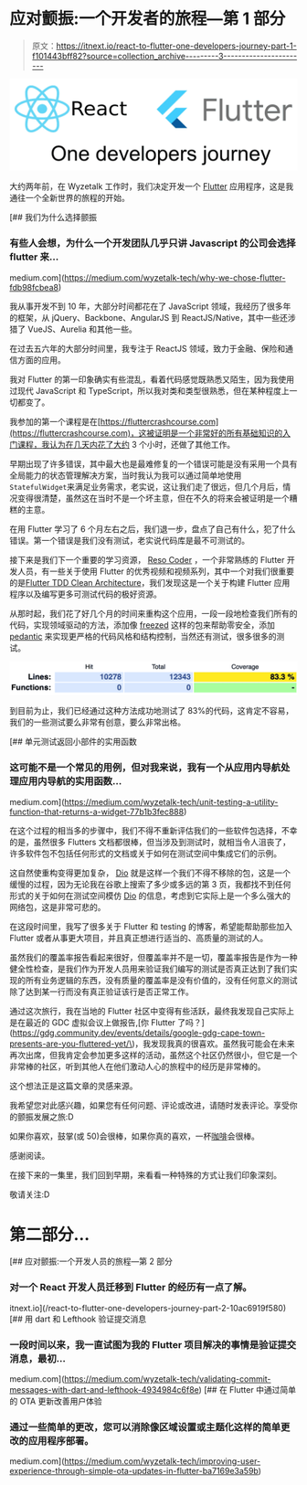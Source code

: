 # 应对颤振:一个开发者的旅程—第 1 部分

> 原文：<https://itnext.io/react-to-flutter-one-developers-journey-part-1-f101443bff82?source=collection_archive---------3----------------------->

![](img/73f2b3e5aeff09bb21f6daf2f55c4006.png)

大约两年前，在 Wyzetalk 工作时，我们决定开发一个 [Flutter](https://flutter.dev) 应用程序，这是我通往一个全新世界的旅程的开始。

[](https://medium.com/wyzetalk-tech/why-we-chose-flutter-fdb98fcbea8) [## 我们为什么选择颤振

### 有些人会想，为什么一个开发团队几乎只讲 Javascript 的公司会选择 flutter 来…

medium.com](https://medium.com/wyzetalk-tech/why-we-chose-flutter-fdb98fcbea8) 

我从事开发不到 10 年，大部分时间都花在了 JavaScript 领域，我经历了很多年的框架，从 jQuery、Backbone、AngularJS 到 ReactJS/Native，其中一些还涉猎了 VueJS、Aurelia 和其他一些。

在过去五六年的大部分时间里，我专注于 ReactJS 领域，致力于金融、保险和通信方面的应用。

我对 Flutter 的第一印象确实有些混乱，看着代码感觉既熟悉又陌生，因为我使用过现代 JavaScript 和 TypeScript，所以我对类和类型很熟悉，但在某种程度上一切都变了。

我参加的第一个课程是在[https://fluttercrashcourse.com](https://fluttercrashcourse.com)，这被证明是一个非常好的所有基础知识的入门课程，我认为在几天内花了大约 3 个小时，还做了其他工作。

早期出现了许多错误，其中最大也是最难修复的一个错误可能是没有采用一个具有全局能力的状态管理解决方案，当时我认为我可以通过简单地使用`StatefulWidget`来满足业务需求，老实说，这让我们走了很远，但几个月后，情况变得很清楚，虽然这在当时不是一个坏主意，但在不久的将来会被证明是一个糟糕的主意。

在用 Flutter 学习了 6 个月左右之后，我们退一步，盘点了自己有什么，犯了什么错误。第一个错误是我们没有测试，老实说代码库是最不可测试的。

接下来是我们下一个重要的学习资源， [Reso Coder](https://www.youtube.com/channel/UCSIvrn68cUk8CS8MbtBmBkA) ，一个非常熟练的 Flutter 开发人员，有一些关于使用 Flutter 的优秀视频和视频系列，其中一个对我们很重要的是[Flutter TDD Clean Architecture](https://www.youtube.com/playlist?list=PLB6lc7nQ1n4iYGE_khpXRdJkJEp9WOech)，我们发现这是一个关于构建 Flutter 应用程序以及编写更多可测试代码的极好资源。

从那时起，我们花了好几个月的时间来重构这个应用，一段一段地检查我们所有的代码，实现领域驱动的方法，添加像 [freezed](https://pub.dev/packages/freezed) 这样的包来帮助零安全，添加 [pedantic](https://pub.dev/packages/pedantic) 来实现更严格的代码风格和结构控制，当然还有测试，很多很多的测试。

![](img/f74ccba8040b9338cea29516c6177eb5.png)

到目前为止，我们已经通过这种方法成功地测试了 83%的代码，这肯定不容易，我们的一些测试要么非常有创意，要么非常出格。

[](https://medium.com/wyzetalk-tech/unit-testing-a-utility-function-that-returns-a-widget-77b1b3fec888) [## 单元测试返回小部件的实用函数

### 这可能不是一个常见的用例，但对我来说，我有一个从应用内导航处理应用内导航的实用函数…

medium.com](https://medium.com/wyzetalk-tech/unit-testing-a-utility-function-that-returns-a-widget-77b1b3fec888) 

在这个过程的相当多的步骤中，我们不得不重新评估我们的一些软件包选择，不幸的是，虽然很多 Flutters 文档都很棒，但当涉及到测试时，就相当令人沮丧了，许多软件包不包括任何形式的文档或关于如何在测试空间中集成它们的示例。

这自然使重构变得更加复杂， [Dio](https://pub.dev/packages/dio) 就是这样一个我们不得不移除的包，这是一个缓慢的过程，因为无论我在谷歌上搜索了多少或多远的第 3 页，我都找不到任何形式的关于如何在测试空间模仿 [Dio](https://pub.dev/packages/dio) 的信息，考虑到它实际上是一个多么强大的网络包，这是非常可悲的。

在这段时间里，我写了很多关于 Flutter 和 testing 的博客，希望能帮助那些加入 Flutter 或者从事更大项目，并且真正想进行适当的、高质量的测试的人。

虽然我们的覆盖率报告看起来很好，但覆盖率并不是一切，覆盖率报告是作为一种健全性检查，是我们作为开发人员用来验证我们编写的测试是否真正达到了我们实现的所有业务逻辑的东西，没有质量的覆盖率是没有价值的，没有任何意义的测试除了达到某一行而没有真正验证该行是否正常工作。

通过这次旅行，我在当地的 Flutter 社区中变得有些活跃，最终我发现自己实际上是在最近的 GDC 虚拟会议上做报告,[你 Flutter 了吗？](https://gdg.community.dev/events/details/google-gdg-cape-town-presents-are-you-fluttered-yet/\)，我发现我真的很喜欢。虽然我可能会在未来再次出席，但我肯定会参加更多这样的活动，虽然这个社区仍然很小，但它是一个非常棒的社区，听到其他人在他们激动人心的旅程中的经历是非常棒的。

这个想法正是这篇文章的灵感来源。

我希望您对此感兴趣，如果您有任何问题、评论或改进，请随时发表评论。享受你的颤振发展之旅:D

如果你喜欢，鼓掌(或 50)会很棒，如果你真的喜欢，一杯[咖啡](https://www.buymeacoffee.com/remelehane)会很棒。

感谢阅读。

在接下来的一集里，我们回到早期，来看看一种特殊的方式让我们印象深刻。

敬请关注:D

# 第二部分…

[](/react-to-flutter-one-developers-journey-part-2-10ac6919f580) [## 应对颤振:一个开发人员的旅程—第 2 部分

### 对一个 React 开发人员迁移到 Flutter 的经历有一点了解。

itnext.io](/react-to-flutter-one-developers-journey-part-2-10ac6919f580) [](https://medium.com/wyzetalk-tech/validating-commit-messages-with-dart-and-lefthook-4934984c6f8e) [## 用 dart 和 Lefthook 验证提交消息

### 一段时间以来，我一直试图为我的 Flutter 项目解决的事情是验证提交消息，最初…

medium.com](https://medium.com/wyzetalk-tech/validating-commit-messages-with-dart-and-lefthook-4934984c6f8e) [](https://medium.com/wyzetalk-tech/improving-user-experience-through-simple-ota-updates-in-flutter-ba7169e3a59b) [## 在 Flutter 中通过简单的 OTA 更新改善用户体验

### 通过一些简单的更改，您可以消除像区域设置或主题化这样的简单更改的应用程序部署。

medium.com](https://medium.com/wyzetalk-tech/improving-user-experience-through-simple-ota-updates-in-flutter-ba7169e3a59b)
